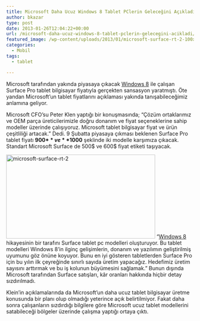 ```yaml
---
title: Microsoft Daha Ucuz Windows 8 Tablet PClerin Geleceğini Açıkladı
author: bkazar
type: post
date: 2013-01-26T12:04:22+00:00
url: /microsoft-daha-ucuz-windows-8-tablet-pclerin-gelecegini-acikladi/
featured_image: /wp-content/uploads/2013/01/microsoft-surface-rt-2-100x100.jpg
categories:
  - Mobil
tags:
  - tablet

---
```

Microsoft tarafından yakında piyasaya çıkacak [Windows 8][1] ile çalışan Surface Pro tablet bilgisayar fiyatıyla gerçekten sansasyon yaratmıştı. Öte yandan Microsoft’un tablet fiyatlarını açıklaması yakında tanışabileceğimiz anlamına geliyor.

Microsoft CFO’su Peter Klen yaptığı bir konuşmasında; “Çözüm ortaklarımız ve OEM parça üreticilerimizle doğru donanım ve fiyat seçeneklerine sahip modeller üzerinde çalışıyoruz. Microsoft tablet bilgisayar fiyat ve ürün çeşitliliği artacak.” Dedi. 9 Şubatta piyasaya çıkması beklenen Surface Pro tablet fiyatı **900$** ve **1000$** şeklinde iki modelle karşımıza çıkacak. Standart Microsoft Surface de 500$ ve 600$ fiyat etiketi taşıyacak.

<img class="alignright size-large wp-image-11304" alt="microsoft-surface-rt-2" src="https://www.murekkep.org/wp-content/uploads/2013/01/microsoft-surface-rt-2-400x225.jpg" width="400" height="225" srcset="https://www.murekkep.org/wp-content/uploads/2013/01/microsoft-surface-rt-2-400x225.jpg 400w, https://www.murekkep.org/wp-content/uploads/2013/01/microsoft-surface-rt-2-50x28.jpg 50w, https://www.murekkep.org/wp-content/uploads/2013/01/microsoft-surface-rt-2-125x70.jpg 125w, https://www.murekkep.org/wp-content/uploads/2013/01/microsoft-surface-rt-2-300x168.jpg 300w, https://www.murekkep.org/wp-content/uploads/2013/01/microsoft-surface-rt-2-541x305.jpg 541w, https://www.murekkep.org/wp-content/uploads/2013/01/microsoft-surface-rt-2.jpg 1000w" sizes="(max-width: 400px) 100vw, 400px" /> “[Windows 8][2] hikayesinin bir tarafını Surface tablet pc modelleri oluşturuyor. Bu tablet modelleri Windows 8’in ilginç gelişimlerin, donanım ve yazılımın geliştirilmiş uyumunu göz önüne koyuyor. Bunu en iyi gösteren tabletlerden Surface Pro için bu yılın ilk çeyreğinde sınırlı sayıda üretim yapacağız. Hedefimiz üretim sayısını arttırmak ve bu iş kolunun büyümesini sağlamak.” Bunun dışında Microsoft tarafından Surface satışları, kâr oranları hakkında hiçbir detay sızdırılmadı.

Klein’in açıklamalarında da Microsoft’un daha ucuz tablet bilgisayar üretme konusunda bir planı olup olmadığı yeterince açık belirtilmiyor. Fakat daha sonra çalışanların sızdırdığı bilgilere göre Microsoft ucuz tablet modellerini satabileceği bölgeler üzerinde çalışma yaptığı ortaya çıktı.

&nbsp;

 [1]: https://www.murekkep.org/kis-konulu-10-harika-windows-8-tema-11106
 [2]: https://www.murekkep.org/5-harika-windows-8-tema-secenegi-11164